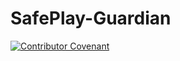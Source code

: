 # SafePlay-Guardian

[![Contributor Covenant](https://img.shields.io/badge/Contributor%20Covenant-2.1-4baaaa.svg)](code_of_conduct.md)
